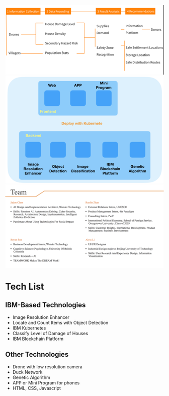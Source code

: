 ![alt text](intro/flow_chart.png)
![alt text](intro/architecture.png)
![alt text](intro/team.png)
# Tech List
## IBM-Based Technologies
- Image Resolution Enhancer
- Locate and Count Items with Object Detection
- IBM Kubernetes
- Classify Level of Damage of Houses
- IBM Blockchain Platform
## Other Technologies
- Drone with low resolution camera
- Duck Network
- Genetic Algorithm
- APP or Mini Program for phones
- HTML, CSS, Javascript